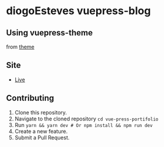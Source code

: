# diogoEsteves vuepress-blog

## Using vuepress-theme

from [theme](https://www.npmjs.com/package/vuepress-theme-maker)

## Site

- [Live](https://diogo-esteves.github.io/vue-press-portifolio/)

## Contributing

1. Clone this repository.
2. Navigate to the cloned repository `cd vue-press-portifolio`
3. Run `yarn && yarn dev # Or npm install && npm run dev `
4. Create a new feature.
5. Submit a Pull Request.
